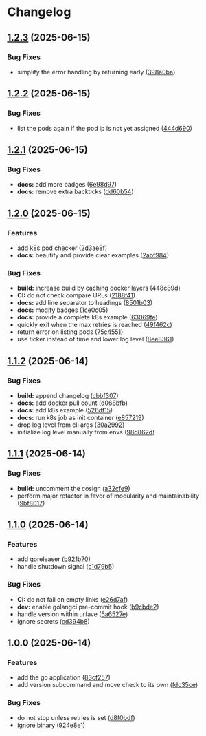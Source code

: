 # Changelog

## [1.2.3](https://github.com/meysam81/liveness-check/compare/v1.2.2...v1.2.3) (2025-06-15)


### Bug Fixes

* simplify the error handling by returning early ([398a0ba](https://github.com/meysam81/liveness-check/commit/398a0babd85733aed723ff285f219abeff6a3737))

## [1.2.2](https://github.com/meysam81/liveness-check/compare/v1.2.1...v1.2.2) (2025-06-15)


### Bug Fixes

* list the pods again if the pod ip is not yet assigned ([444d690](https://github.com/meysam81/liveness-check/commit/444d6900ed0f687e27ef6056f8c1eebdd3fb815f))

## [1.2.1](https://github.com/meysam81/liveness-check/compare/v1.2.0...v1.2.1) (2025-06-15)


### Bug Fixes

* **docs:** add more badges ([6e98d97](https://github.com/meysam81/liveness-check/commit/6e98d97593273468832104b4a107c151cd761b5d))
* **docs:** remove extra backticks ([dd60b54](https://github.com/meysam81/liveness-check/commit/dd60b54699df2bd2a92152884091cbea283d1cbd))

## [1.2.0](https://github.com/meysam81/liveness-check/compare/v1.1.2...v1.2.0) (2025-06-15)


### Features

* add k8s pod checker ([2d3ae8f](https://github.com/meysam81/liveness-check/commit/2d3ae8f48818f3a38e1ddd21157e6d8384f83954))
* **docs:** beautify and provide clear examples ([2abf984](https://github.com/meysam81/liveness-check/commit/2abf9842aaf15dde4de60b91376d907b4a310a49))


### Bug Fixes

* **build:** increase build by caching docker layers ([448c89d](https://github.com/meysam81/liveness-check/commit/448c89d445345bedc27edb959dbc538832339f99))
* **CI:** do not check compare URLs ([2188f41](https://github.com/meysam81/liveness-check/commit/2188f41fb1f91ee807cfcbb367bb796216bccecd))
* **docs:** add line separator to headings ([8501b03](https://github.com/meysam81/liveness-check/commit/8501b038432e1ff1b54bb7a092bc5a26c4209362))
* **docs:** modify badges ([1ce0c05](https://github.com/meysam81/liveness-check/commit/1ce0c05dc60e0b6387c954d122f2db9584b0f0f6))
* **docs:** provide a complete k8s example ([63069fe](https://github.com/meysam81/liveness-check/commit/63069fe734e4c9a457817213635f75d523987282))
* quickly exit when the max retries is reached ([49f462c](https://github.com/meysam81/liveness-check/commit/49f462c20a36b2387b097c3774ed8cd0285b1ca4))
* return error on listing pods ([75c4551](https://github.com/meysam81/liveness-check/commit/75c4551b29f2d875b947c21cf93dcffef45c9616))
* use ticker instead of time and lower log level ([8ee8361](https://github.com/meysam81/liveness-check/commit/8ee83612773de2c4c1297df83d09788d8a3bda05))

## [1.1.2](https://github.com/meysam81/liveness-check/compare/v1.1.1...v1.1.2) (2025-06-14)


### Bug Fixes

* **build:** append changelog ([cbbf307](https://github.com/meysam81/liveness-check/commit/cbbf307e1bc829daa8a2eb619713f5339e1e20b1))
* **docs:** add docker pull count ([d068bfb](https://github.com/meysam81/liveness-check/commit/d068bfb32da713a68db5700afe94059c5f477aa1))
* **docs:** add k8s example ([526df15](https://github.com/meysam81/liveness-check/commit/526df153b50a9d06ae50a02eb5a66ced7f0d8798))
* **docs:** run k8s job as init container ([e857219](https://github.com/meysam81/liveness-check/commit/e857219ffefb9b8b09a0ae0e134edf3d15bd5782))
* drop log level from cli args ([30a2992](https://github.com/meysam81/liveness-check/commit/30a2992c977e727fd1ef876f941f43b04b0c00a7))
* initialize log level manually from envs ([98d862d](https://github.com/meysam81/liveness-check/commit/98d862d5fa6340bc49aab9121bddd432078a5447))

## [1.1.1](https://github.com/meysam81/liveness-check/compare/v1.1.0...v1.1.1) (2025-06-14)


### Bug Fixes

* **build:** uncomment the cosign ([a32cfe9](https://github.com/meysam81/liveness-check/commit/a32cfe9e2a30f6a0a7bba57189cf44f7b4a1660c))
* perform major refactor in favor of modularity and maintainability ([9bf8017](https://github.com/meysam81/liveness-check/commit/9bf8017b9e209b0ca0b50fb91a54e22d67f8d09c))

## [1.1.0](https://github.com/meysam81/liveness-check/compare/v1.0.0...v1.1.0) (2025-06-14)


### Features

* add goreleaser ([b921b70](https://github.com/meysam81/liveness-check/commit/b921b70dfbca6baac366f2c3aac832ab1b58f0bb))
* handle shutdown signal ([c1d79b5](https://github.com/meysam81/liveness-check/commit/c1d79b541451c85ba9cf0c37106f9781be895c3e))


### Bug Fixes

* **CI:** do not fail on empty links ([e26d7af](https://github.com/meysam81/liveness-check/commit/e26d7afbb9003d3569a45b7ae0029669e546a435))
* **dev:** enable golangci pre-commit hook ([b9cbde2](https://github.com/meysam81/liveness-check/commit/b9cbde2d6640efd98edbc243e3551a1a2d78329c))
* handle version within urfave ([5a6527e](https://github.com/meysam81/liveness-check/commit/5a6527e521f3e39bb0502a36ab8f5964f102d550))
* ignore secrets ([cd394b8](https://github.com/meysam81/liveness-check/commit/cd394b8e87249d2898d76e906d3c96009e0155b6))

## 1.0.0 (2025-06-14)


### Features

* add the go application ([83cf257](https://github.com/meysam81/liveness-check/commit/83cf257a22d7f2a65be2f429a8b877fe7b77df19))
* add version subcommand and move check to its own ([fdc35ce](https://github.com/meysam81/liveness-check/commit/fdc35ced3ca30ae02e54960d9a04d35fb6f8c24c))


### Bug Fixes

* do not stop unless retries is set ([d8f0bdf](https://github.com/meysam81/liveness-check/commit/d8f0bdfae35f3f8b324f39109555ba7bda1cf2ed))
* ignore binary ([924e8e1](https://github.com/meysam81/liveness-check/commit/924e8e1e0202ef6d3014b204918f1da3815f64da))
